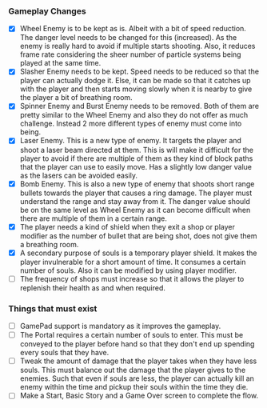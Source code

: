 ### Gameplay Changes

- [X] Wheel Enemy is to be kept as is. Albeit with a bit of speed reduction. The danger level needs to be changed for this (increased). As the enemy is really hard to avoid if multiple starts shooting. Also, it reduces frame rate considering the sheer number of particle systems being played at the same time.
- [X] Slasher Enemy needs to be kept. Speed needs to be reduced so that the player can actually dodge it. Else, it can be made so that it catches up with the player and then starts moving slowly  when it is nearby to give the player a bit of breathing room.
- [X] Spinner Enemy and Burst Enemy needs to be removed. Both of them are pretty similar to the Wheel Enemy and also they do not offer as much challenge. Instead 2 more different types of enemy must come into being.
- [X] Laser Enemy. This is a new type of enemy. It targets the player and shoot a laser beam directed at them. This is will make it difficult for the player to avoid if there are multiple of them as they kind of block paths that the player can use to easily move. Has a slightly low danger value as the lasers can be avoided easily.
- [X] Bomb Enemy. This is also a new type of enemy that shoots short range bullets towards the player that causes a ring damage. The player must understand the range and stay away from it. The danger value should be on the same level as Wheel Enemy as it can become difficult when there are multiple of them in a certain range.
- [X] The player needs a kind of shield when they exit a shop or player modifier as the number of bullet that are being shot, does not give them a breathing room.
- [X] A secondary purpose of souls is a temporary player shield. It makes the player invulnerable for a short amount of time. It consumes a certain number of souls. Also it can be modified by using player modifier.
- [ ] The frequency of shops must increase so that it allows the player to replenish their health as and when required.

### Things that must exist

- [ ] GamePad support is mandatory as it improves the gameplay.
- [ ] The Portal requires a certain number of souls to enter. This must be conveyed to the player before hand so that they don't end up spending every souls that they have.
- [ ] Tweak the amount of damage that the player takes when they have less souls. This must balance out the damage that the player gives to the enemies. Such that even if souls are less, the player can actually kill an enemy within the time and pickup their souls within the time they die.
- [ ] Make a Start, Basic Story and a Game Over screen to complete the flow.
